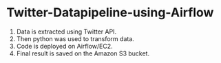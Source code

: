# Twitter-Datapipeline-using-Airflow
1. Data is extracted using Twitter API.
2. Then python was used to transform data.
3. Code is deployed on Airflow/EC2.
4. Final result is saved on the Amazon S3 bucket.
